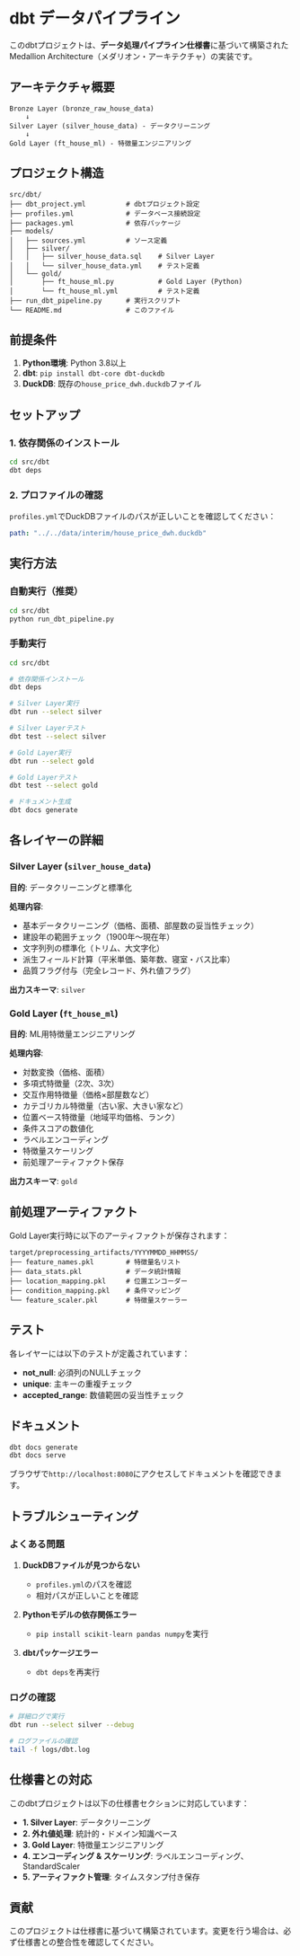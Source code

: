 # dbt データパイプライン

このdbtプロジェクトは、**データ処理パイプライン仕様書**に基づいて構築されたMedallion Architecture（メダリオン・アーキテクチャ）の実装です。

## アーキテクチャ概要

```
Bronze Layer (bronze_raw_house_data)
    ↓
Silver Layer (silver_house_data) - データクリーニング
    ↓
Gold Layer (ft_house_ml) - 特徴量エンジニアリング
```

## プロジェクト構造

```
src/dbt/
├── dbt_project.yml          # dbtプロジェクト設定
├── profiles.yml             # データベース接続設定
├── packages.yml             # 依存パッケージ
├── models/
│   ├── sources.yml          # ソース定義
│   ├── silver/
│   │   ├── silver_house_data.sql    # Silver Layer
│   │   └── silver_house_data.yml    # テスト定義
│   └── gold/
│       ├── ft_house_ml.py           # Gold Layer (Python)
│       └── ft_house_ml.yml          # テスト定義
├── run_dbt_pipeline.py      # 実行スクリプト
└── README.md                # このファイル
```

## 前提条件

1. **Python環境**: Python 3.8以上
2. **dbt**: `pip install dbt-core dbt-duckdb`
3. **DuckDB**: 既存の`house_price_dwh.duckdb`ファイル

## セットアップ

### 1. 依存関係のインストール

```bash
cd src/dbt
dbt deps
```

### 2. プロファイルの確認

`profiles.yml`でDuckDBファイルのパスが正しいことを確認してください：

```yaml
path: "../../data/interim/house_price_dwh.duckdb"
```

## 実行方法

### 自動実行（推奨）

```bash
cd src/dbt
python run_dbt_pipeline.py
```

### 手動実行

```bash
cd src/dbt

# 依存関係インストール
dbt deps

# Silver Layer実行
dbt run --select silver

# Silver Layerテスト
dbt test --select silver

# Gold Layer実行
dbt run --select gold

# Gold Layerテスト
dbt test --select gold

# ドキュメント生成
dbt docs generate
```

## 各レイヤーの詳細

### Silver Layer (`silver_house_data`)

**目的**: データクリーニングと標準化

**処理内容**:
- 基本データクリーニング（価格、面積、部屋数の妥当性チェック）
- 建設年の範囲チェック（1900年〜現在年）
- 文字列列の標準化（トリム、大文字化）
- 派生フィールド計算（平米単価、築年数、寝室・バス比率）
- 品質フラグ付与（完全レコード、外れ値フラグ）

**出力スキーマ**: `silver`

### Gold Layer (`ft_house_ml`)

**目的**: ML用特徴量エンジニアリング

**処理内容**:
- 対数変換（価格、面積）
- 多項式特徴量（2次、3次）
- 交互作用特徴量（価格×部屋数など）
- カテゴリカル特徴量（古い家、大きい家など）
- 位置ベース特徴量（地域平均価格、ランク）
- 条件スコアの数値化
- ラベルエンコーディング
- 特徴量スケーリング
- 前処理アーティファクト保存

**出力スキーマ**: `gold`

## 前処理アーティファクト

Gold Layer実行時に以下のアーティファクトが保存されます：

```
target/preprocessing_artifacts/YYYYMMDD_HHMMSS/
├── feature_names.pkl        # 特徴量名リスト
├── data_stats.pkl           # データ統計情報
├── location_mapping.pkl     # 位置エンコーダー
├── condition_mapping.pkl    # 条件マッピング
└── feature_scaler.pkl       # 特徴量スケーラー
```

## テスト

各レイヤーには以下のテストが定義されています：

- **not_null**: 必須列のNULLチェック
- **unique**: 主キーの重複チェック
- **accepted_range**: 数値範囲の妥当性チェック

## ドキュメント

```bash
dbt docs generate
dbt docs serve
```

ブラウザで`http://localhost:8080`にアクセスしてドキュメントを確認できます。

## トラブルシューティング

### よくある問題

1. **DuckDBファイルが見つからない**
   - `profiles.yml`のパスを確認
   - 相対パスが正しいことを確認

2. **Pythonモデルの依存関係エラー**
   - `pip install scikit-learn pandas numpy`を実行

3. **dbtパッケージエラー**
   - `dbt deps`を再実行

### ログの確認

```bash
# 詳細ログで実行
dbt run --select silver --debug

# ログファイルの確認
tail -f logs/dbt.log
```

## 仕様書との対応

このdbtプロジェクトは以下の仕様書セクションに対応しています：

- **1. Silver Layer**: データクリーニング
- **2. 外れ値処理**: 統計的・ドメイン知識ベース
- **3. Gold Layer**: 特徴量エンジニアリング
- **4. エンコーディング & スケーリング**: ラベルエンコーディング、StandardScaler
- **5. アーティファクト管理**: タイムスタンプ付き保存

## 貢献

このプロジェクトは仕様書に基づいて構築されています。変更を行う場合は、必ず仕様書との整合性を確認してください。 